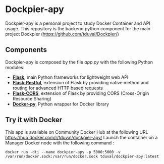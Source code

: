 # Dockpier-apy
Dockpier-apy is a personal project to study Docker Container and API usage.
This repository is the backend python component for the main project Dockpier (https://github.com/tduval/Dockpier/)

## Components
Dockpier-apy is composed by the file *app.py* with the following Python modules:
- [**Flask**](http://flask.pocoo.org/), main Python frameworks for lightweight web API
- [**Flask-Restful**](http://flask-restful.readthedocs.io/), extension of Flask by providing native method and routing for advanced HTTP based requests
- [**Flask-CORS**](http://flask-cors.readthedocs.io), extension of Flask by providing CORS (Cross-Origin Resource Sharing)
- [**Docker-py**](http://docker-py.readthedocs.io), Python wrapper for Docker library

## Try it with Docker
This app is available on Community Docker Hub at the following URL https://hub.docker.com/r/tduval/dockpier-apy/
Launch the container on a Manager Docker node with the following command :
```
docker run -dti --name dockpier-apy -p 5000:5000 -v /var/run/docker.sock:/var/run/docker.sock tduval/dockpier-apy:latest
```

